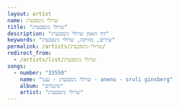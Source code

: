 ```yaml
---
layout: artist
name: שרולי גינסבערג
title: "שרולי גינסבערג"
description: "דף האמן שרולי גינסבערג"
keywords: "שירים, מוזיקה, שרולי גינסבערג"
permalink: /artists/שרולי-גינסבערג/
redirect_from:
  - /artists/list/שרולי גינסבערג
songs:
  - number: "33550"
    name: "שרולי גינסבערג - עננו - anenu - sruli ginsberg"
    album: "סינגלים"
    artist: "שרולי גינסבערג"
---
```

